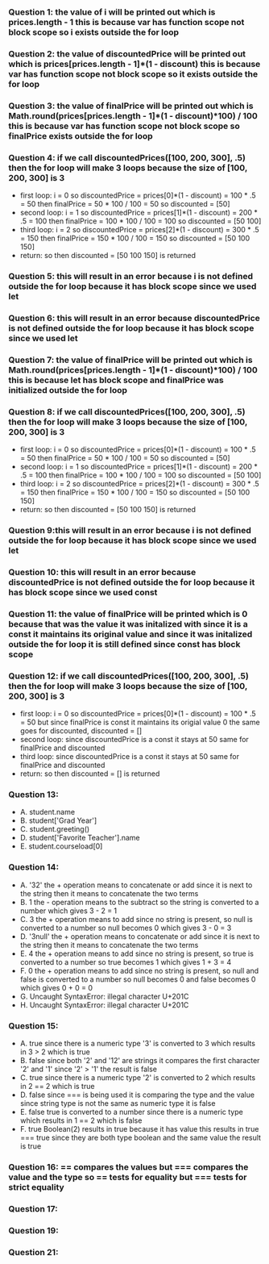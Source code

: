 ### Question 1: the value of i will be printed out which is prices.length - 1 this is because var has function scope not block scope so i exists outside the for loop
### Question 2: the value of discountedPrice will be printed out which is prices[prices.length - 1]*(1 - discount) this is because var has function scope not block scope so it exists outside the for loop
### Question 3: the value of finalPrice will be printed out which is Math.round(prices[prices.length - 1]*(1 - discount)*100) / 100 this is because var has function scope not block scope so finalPrice exists outside the for loop
### Question 4: if we call discountedPrices([100, 200, 300], .5) then the for loop will make 3 loops because the size of [100, 200, 300] is 3
- first loop: i = 0 so discountedPrice = prices[0]*(1 - discount) = 100 * .5 = 50 then finalPrice = 50 * 100 / 100 = 50 so discounted = [50]
- second loop: i = 1 so discountedPrice = prices[1]*(1 - discount) = 200 * .5 = 100 then finalPrice = 100 * 100 / 100 = 100 so discounted = [50 100]
- third loop: i = 2 so discountedPrice = prices[2]*(1 - discount) = 300 * .5 = 150 then finalPrice = 150 * 100 / 100 = 150 so discounted = [50 100 150]
- return: so then discounted = [50 100 150] is returned
### Question 5: this will result in an error because i is not defined outside the for loop because it has block scope since we used let
### Question 6: this will result in an error because discountedPrice is not defined outside the for loop because it has block scope since we used let
### Question 7: the value of finalPrice will be printed out which is Math.round(prices[prices.length - 1]*(1 - discount)*100) / 100 this is because let has block scope and finalPrice was initialized outside the for loop
### Question 8: if we call discountedPrices([100, 200, 300], .5) then the for loop will make 3 loops because the size of [100, 200, 300] is 3
- first loop: i = 0 so discountedPrice = prices[0]*(1 - discount) = 100 * .5 = 50 then finalPrice = 50 * 100 / 100 = 50 so discounted = [50]
- second loop: i = 1 so discountedPrice = prices[1]*(1 - discount) = 200 * .5 = 100 then finalPrice = 100 * 100 / 100 = 100 so discounted = [50 100]
- third loop: i = 2 so discountedPrice = prices[2]*(1 - discount) = 300 * .5 = 150 then finalPrice = 150 * 100 / 100 = 150 so discounted = [50 100 150]
- return: so then discounted = [50 100 150] is returned
### Question 9:this will result in an error because i is not defined outside the for loop because it has block scope since we used let
### Question 10: this will result in an error because discountedPrice is not defined outside the for loop because it has block scope since we used const
### Question 11: the value of finalPrice will be printed which is 0 because that was the value it was initalized with since it is a const it maintains its original value and since it was initalized outside the for loop it is still defined since const has block scope
### Question 12: if we call discountedPrices([100, 200, 300], .5) then the for loop will make 3 loops because the size of [100, 200, 300] is 3
- first loop: i = 0 so discountedPrice = prices[0]*(1 - discount) = 100 * .5 = 50 but since finalPrice is const it maintains its origial value 0 the same goes for discounted, discounted = []
- second loop: since discountedPrice is a const it stays at 50 same for finalPrice and discounted
- third loop: since discountedPrice is a const it stays at 50 same for finalPrice and discounted
- return: so then discounted = [] is returned
### Question 13:
  - A. student.name
  - B. student['Grad Year']
  - C. student.greeting()
  - D. student['Favorite  Teacher'].name
  - E. student.courseload[0]
### Question 14:
  - A. '32' the + operation means to concatenate or add since it is next to the string then it means to concatenate the two terms
  - B. 1 the - operation means to the subtract so the string is converted to a number which gives 3 - 2 = 1
  - C. 3 the + operation means to add since no string is present, so null is converted to a number so null becomes 0 which gives 3 - 0 = 3
  - D. '3null' the + operation means to concatenate or add since it is next to the string then it means to concatenate the two terms
  - E. 4 the + operation means to add since no string is present, so true is converted to a number so true becomes 1 which gives 1 + 3 = 4
  - F. 0 the + operation means to add since no string is present, so null and false is converted to a number so null becomes 0 and false becomes 0 which gives 0 + 0 = 0
  - G. Uncaught SyntaxError: illegal character U+201C
  - H. Uncaught SyntaxError: illegal character U+201C
### Question 15:
  - A. true since there is a numeric type '3' is converted to 3 which results in 3 > 2 which is true
  - B. false since both '2' and '12' are strings it compares the first character '2' and '1' since '2' > '1' the result is false
  - C. true since there is a numeric type '2' is converted to 2 which results in 2 == 2 which is true
  - D. false since === is being used it is comparing the type and the value since string type is not the same as numeric type it is false
  - E. false true is converted to a number since there is a numeric type which results in 1 == 2 which is false
  - F. true Boolean(2) results in true because it has value this results in true === true since they are both type boolean and the same value the result is true
### Question 16: == compares the values but === compares the value and the type so == tests for equality but === tests for strict equality
### Question 17: 

### Question 19:

### Question 21:





